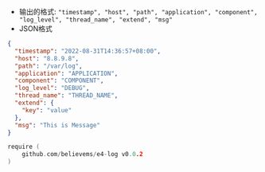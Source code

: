 - 输出的格式: `"timestamp", "host", "path", "application", "component", "log_level", "thread_name", "extend", "msg"`
- JSON格式
```json
{
  "timestamp": "2022-08-31T14:36:57+08:00",
  "host": "8.8.9.8",
  "path": "/var/log",
  "application": "APPLICATION",
  "component": "COMPONENT",
  "log_level": "DEBUG",
  "thread_name": "THREAD_NAME",
  "extend": {
    "key": "value"
  },
  "msg": "This is Message"
}
```
```go
require (
	github.com/believems/e4-log v0.0.2
)
```